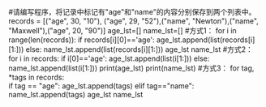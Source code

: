 
#请编写程序，将记录中标记有"age"和"name"的内容分别保存到两个列表中。
records = [("age", 30, "10"), ("age", 29, "52"),("name", "Newton"),("name", "Maxwell"),("age", 20, "90")]
age_lst=[]
name_lst=[]
#方式1：
for i in range(len(records)):
    if records[i][0]=='age':
        age_lst.append(list(records[i][1:]))
    else:
        name_lst.append(list(records[i][1:]))
age_lst
name_lst
#方式2：
for i in records:
    if i[0]=='age':
        age_lst.append(list(i[1:]))
    else:
        name_lst.append(list(i[1:]))
print(age_lst)
print(name_lst)
#方式3：
for tag, *tags in records:  
    if tag == "age":
        age_lst.append(tags)
    elif tag=="name":
         name_lst.append(tags)
age_lst
name_lst

